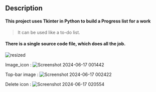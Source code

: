 ## Description 
#### This project uses Tkinter in Python to build a Progress list for a work
> It can be used like a to-do list. 

#### There is a single source code file, which does all the job. 


![resized](https://github.com/megha-vaswani2309/To-Do-List-APP-GUI-Tkinter-project-/assets/128133837/29773fdd-7277-4e73-b51a-be831a419f90)

Image_icon : ![Screenshot 2024-06-17 001442](https://github.com/megha-vaswani2309/To-Do-List-APP-GUI-Tkinter-project-/assets/128133837/0a4f9af1-a70b-4cb1-8d32-9354c2caef52)

Top-bar image : ![Screenshot 2024-06-17 002422](https://github.com/megha-vaswani2309/To-Do-List-APP-GUI-Tkinter-project-/assets/128133837/5bde1739-e471-4c74-8430-df7a0ae0e43c)

Delete icon : ![Screenshot 2024-06-17 020554](https://github.com/megha-vaswani2309/To-Do-List-APP-GUI-Tkinter-project-/assets/128133837/58374580-8f87-45ac-b2dd-542191aa376b)
